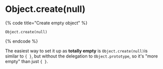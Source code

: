 # Object.create\(null\)

{% code title="Create empty object" %}
```text
Object.create(null)
```
{% endcode %}

The easiest way to set it up as **totally empty** is `Object.create(null)`is similar to `{ }`, but without the delegation to `Object.prototype`, so it's "more empty" than just `{ }`.

